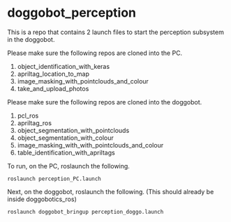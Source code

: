 # doggobot_perception

This is a repo that contains 2 launch files to start the perception subsystem in the doggobot.

Please make sure the following repos are cloned into the PC.
1) object_identification_with_keras
2) apriltag_location_to_map
3) image_masking_with_pointclouds_and_colour
4) take_and_upload_photos

Please make sure the following repos are cloned into the doggobot.
1) pcl_ros
2) apriltag_ros
3) object_segmentation_with_pointclouds
4) object_segmentation_with_colour
5) image_masking_with_with_pointclouds_and_colour
6) table_identification_with_apriltags

To run, on the PC, roslaunch the following.
```
roslaunch perception_PC.launch
```

Next, on the doggobot, roslaunch the following. (This should already be inside doggobotics_ros)
```
roslaunch doggobot_bringup perception_doggo.launch
```
